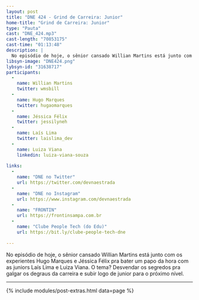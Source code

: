 ```yaml
---
layout: post
title: "DNE 424 - Grind de Carreira: Junior"
home-title: "Grind de Carreira: Junior"
type: "Pauta"
cast: "DNE_424.mp3"
cast-length: "70853175"
cast-time: "01:13:48"
description: |
  No episódio de hoje, o sênior cansado Willian Martins está junto com os experientes Hugo Marques e Jéssica Félix pra bater um papo da hora com as juniors Laís Lima e Luiza Viana. O tema? Desvendar os segredos pra galgar os degraus da carreira e subir logo de junior para o próximo nível.
libsyn-image: "DNE424.png"
lybsyn-id: "31638717"
participants:
  -
    name: Willian Martins
    twitter: wmsbill
  -
    name: Hugo Marques
    twitter: hugaomarques
  -
    name: Jéssica Félix
    twitter: jessilyneh
  -
    name: Laís Lima
    twitter: laislima_dev
  -
    name: Luiza Viana
    linkedin: luiza-viana-souza
    
links:
  -
    name: "DNE no Twitter"
    url: https://twitter.com/devnaestrada
  -
    name: "DNE no Instagram"
    url: https://www.instagram.com/devnaestrada
  -
    name: "FRONTIN"
    url: https://frontinsampa.com.br
  -
    name: "Clube People Tech (do Edu)"
    url: https://bit.ly/clube-people-tech-dne
	
---
```


No episódio de hoje, o sênior cansado Willian Martins está junto com os experientes Hugo Marques e Jéssica Félix pra bater um papo da hora com as juniors Laís Lima e Luiza Viana. O tema? Desvendar os segredos pra galgar os degraus da carreira e subir logo de junior para o próximo nível.

---

{% include modules/post-extras.html data=page %}
